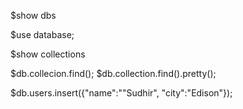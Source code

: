 $show dbs

$use database;

$show collections

$db.collecion.find();
$db.collection.find().pretty();


$db.users.insert({"name":""Sudhir", "city":"Edison"});